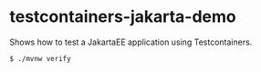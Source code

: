 # testcontainers-jakarta-demo

Shows how to test a JakartaEE application using Testcontainers.

```bash
$ ./mvnw verify
```